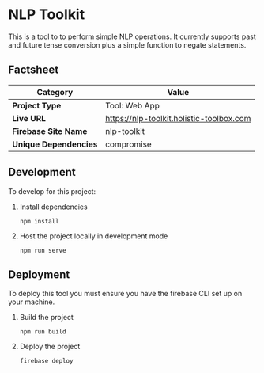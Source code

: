 # NLP Toolkit

This is a tool to to perform simple NLP operations. It currently supports past and future tense conversion plus a simple function to negate statements.

## Factsheet
| **Category**            | **Value**                                |
|-------------------------|------------------------------------------|
| **Project Type**        | Tool: Web App                            |
| **Live URL**            | https://nlp-toolkit.holistic-toolbox.com |
| **Firebase Site Name**  | nlp-toolkit                              |
| **Unique Dependencies** | compromise                               |

## Development
To develop for this project:
1. Install dependencies
	```
	npm install
	```
2. Host the project locally in development mode
	```
	npm run serve
	```

## Deployment
To deploy this tool you must ensure you have the firebase CLI set up on your machine.
1. Build the project
	```
	npm run build
	```
2. Deploy the project
	```
	firebase deploy
	```